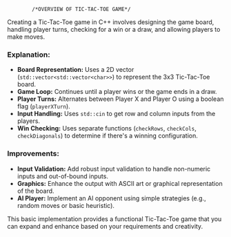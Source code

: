             /*OVERVIEW OF TIC-TAC-TOE GAME*/

Creating a Tic-Tac-Toe game in C++ involves designing the game board, handling player turns, checking for a win or a draw, and allowing players to make moves. 

### Explanation:
- **Board Representation:** Uses a 2D vector (`std::vector<std::vector<char>>`) to represent the 3x3 Tic-Tac-Toe board.
- **Game Loop:** Continues until a player wins or the game ends in a draw.
- **Player Turns:** Alternates between Player X and Player O using a boolean flag (`playerXTurn`).
- **Input Handling:** Uses `std::cin` to get row and column inputs from the players.
- **Win Checking:** Uses separate functions (`checkRows`, `checkCols`, `checkDiagonals`) to determine if there's a winning configuration.

### Improvements:
- **Input Validation:** Add robust input validation to handle non-numeric inputs and out-of-bound inputs.
- **Graphics:** Enhance the output with ASCII art or graphical representation of the board.
- **AI Player:** Implement an AI opponent using simple strategies (e.g., random moves or basic heuristic).

This basic implementation provides a functional Tic-Tac-Toe game that you can expand and enhance based on your requirements and creativity.
